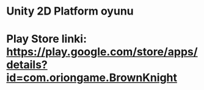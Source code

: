 # Unity 2D Platform oyunu
# Play Store linki: https://play.google.com/store/apps/details?id=com.oriongame.BrownKnight
